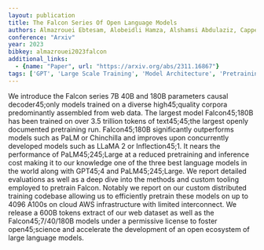 ```yaml
---
layout: publication
title: The Falcon Series Of Open Language Models
authors: Almazrouei Ebtesam, Alobeidli Hamza, Alshamsi Abdulaziz, Cappelli Alessandro, Cojocaru Ruxandra, Debbah Mérouane, Goffinet Étienne, Hesslow Daniel, Launay Julien, Malartic Quentin, Mazzotta Daniele, Noune Badreddine, Pannier Baptiste, Penedo Guilherme
conference: "Arxiv"
year: 2023
bibkey: almazrouei2023falcon
additional_links:
  - {name: "Paper", url: "https://arxiv.org/abs/2311.16867"}
tags: ['GPT', 'Large Scale Training', 'Model Architecture', 'Pretraining Methods', 'Reinforcement Learning', 'Training Techniques']
---
```

We introduce the Falcon series 7B 40B and 180B parameters causal decoder45;only models trained on a diverse high45;quality corpora predominantly assembled from web data. The largest model Falcon45;180B has been trained on over 3.5 trillion tokens of text45;45;the largest openly documented pretraining run. Falcon45;180B significantly outperforms models such as PaLM or Chinchilla and improves upon concurrently developed models such as LLaMA 2 or Inflection45;1. It nears the performance of PaLM45;245;Large at a reduced pretraining and inference cost making it to our knowledge one of the three best language models in the world along with GPT45;4 and PaLM45;245;Large. We report detailed evaluations as well as a deep dive into the methods and custom tooling employed to pretrain Falcon. Notably we report on our custom distributed training codebase allowing us to efficiently pretrain these models on up to 4096 A100s on cloud AWS infrastructure with limited interconnect. We release a 600B tokens extract of our web dataset as well as the Falcon45;7/40/180B models under a permissive license to foster open45;science and accelerate the development of an open ecosystem of large language models.
